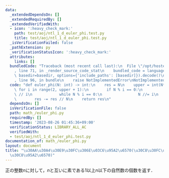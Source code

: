 ```yaml
---
data:
  _extendedDependsOn: []
  _extendedRequiredBy: []
  _extendedVerifiedWith:
  - icon: ':heavy_check_mark:'
    path: test/aoj/ntl_1_d_euler_phi.test.py
    title: test/aoj/ntl_1_d_euler_phi.test.py
  _isVerificationFailed: false
  _pathExtension: py
  _verificationStatusIcon: ':heavy_check_mark:'
  attributes:
    links: []
  bundledCode: "Traceback (most recent call last):\n  File \"/opt/hostedtoolcache/PyPy/3.10.12/x64/lib/pypy3.10/site-packages/onlinejudge_verify/documentation/build.py\"\
    , line 71, in _render_source_code_stat\n    bundled_code = language.bundle(stat.path,\
    \ basedir=basedir, options={'include_paths': [basedir]}).decode()\n  File \"/opt/hostedtoolcache/PyPy/3.10.12/x64/lib/pypy3.10/site-packages/onlinejudge_verify/languages/python.py\"\
    , line 96, in bundle\n    raise NotImplementedError\nNotImplementedError\n"
  code: "def euler_phi(N: int) -> int:\n    res = N\n    upper = int(N**0.5)\n   \
    \ for i in range(2, upper + 1):\n        if N % i == 0:\n            res -= res\
    \ // i\n            while N % i == 0:\n                N //= i\n    if N > 1:\n\
    \        res -= res // N\n    return res\n"
  dependsOn: []
  isVerificationFile: false
  path: math_/euler_phi.py
  requiredBy: []
  timestamp: '2023-08-26 01:45:36+09:00'
  verificationStatus: LIBRARY_ALL_AC
  verifiedWith:
  - test/aoj/ntl_1_d_euler_phi.test.py
documentation_of: math_/euler_phi.py
layout: document
title: "\u30AA\u30A4\u30E9\u30FC\u306E\u03C6\u95A2\u6570(\u30C8\u30FC\u30B7\u30A7\u30F3\
  \u30C8\u95A2\u6570)"
---
```


正の整数$n$に対して，$n$と互いに素である$1$以上$n$以下の自然数の個数を返す．